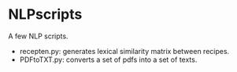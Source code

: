 # NLPscripts
A few NLP scripts.

- recepten.py: generates lexical similarity matrix between recipes. 
- PDFtoTXT.py: converts a set of pdfs into a set of texts.
